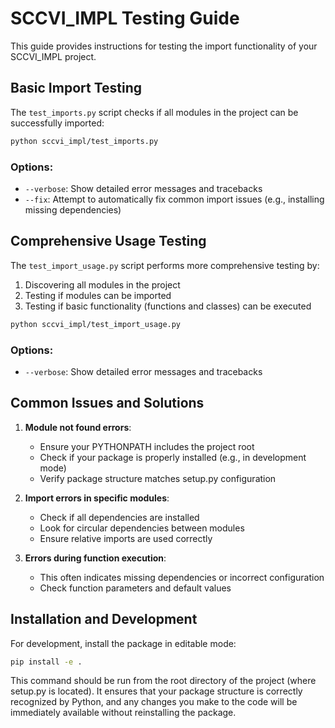 # SCCVI_IMPL Testing Guide

This guide provides instructions for testing the import functionality of your SCCVI_IMPL project.

## Basic Import Testing

The `test_imports.py` script checks if all modules in the project can be successfully imported:

```bash
python sccvi_impl/test_imports.py
```

### Options:

- `--verbose`: Show detailed error messages and tracebacks
- `--fix`: Attempt to automatically fix common import issues (e.g., installing missing dependencies)

## Comprehensive Usage Testing

The `test_import_usage.py` script performs more comprehensive testing by:

1. Discovering all modules in the project
2. Testing if modules can be imported
3. Testing if basic functionality (functions and classes) can be executed

```bash
python sccvi_impl/test_import_usage.py
```

### Options:

- `--verbose`: Show detailed error messages and tracebacks

## Common Issues and Solutions

1. **Module not found errors**:
   - Ensure your PYTHONPATH includes the project root
   - Check if your package is properly installed (e.g., in development mode)
   - Verify package structure matches setup.py configuration

2. **Import errors in specific modules**:
   - Check if all dependencies are installed
   - Look for circular dependencies between modules
   - Ensure relative imports are used correctly

3. **Errors during function execution**:
   - This often indicates missing dependencies or incorrect configuration
   - Check function parameters and default values

## Installation and Development

For development, install the package in editable mode:

```bash
pip install -e .
```

This command should be run from the root directory of the project (where setup.py is located). It ensures that your package structure is correctly recognized by Python, and any changes you make to the code will be immediately available without reinstalling the package.

